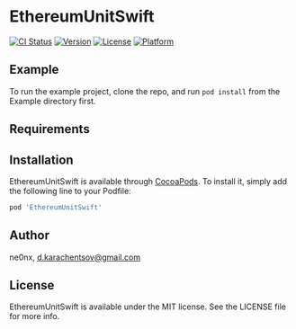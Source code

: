 # EthereumUnitSwift

[![CI Status](https://img.shields.io/travis/ne0nx/EthereumUnitSwift.svg?style=flat)](https://travis-ci.org/ne0nx/EthereumUnitSwift)
[![Version](https://img.shields.io/cocoapods/v/EthereumUnitSwift.svg?style=flat)](https://cocoapods.org/pods/EthereumUnitSwift)
[![License](https://img.shields.io/cocoapods/l/EthereumUnitSwift.svg?style=flat)](https://cocoapods.org/pods/EthereumUnitSwift)
[![Platform](https://img.shields.io/cocoapods/p/EthereumUnitSwift.svg?style=flat)](https://cocoapods.org/pods/EthereumUnitSwift)

## Example

To run the example project, clone the repo, and run `pod install` from the Example directory first.

## Requirements

## Installation

EthereumUnitSwift is available through [CocoaPods](https://cocoapods.org). To install
it, simply add the following line to your Podfile:

```ruby
pod 'EthereumUnitSwift'
```

## Author

ne0nx, d.karachentsov@gmail.com

## License

EthereumUnitSwift is available under the MIT license. See the LICENSE file for more info.
